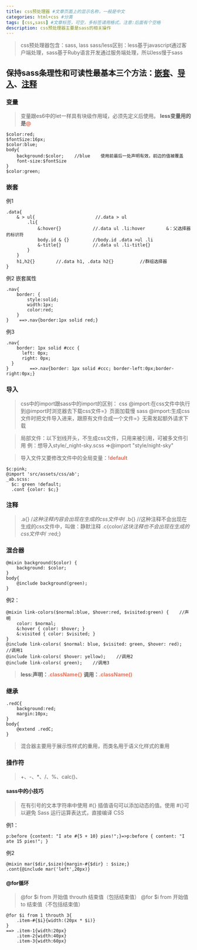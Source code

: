 ```yaml
---
title: css预处理器 #文章页面上的显示名称，一般是中文
categories: html+css #分类
tags: [css,sass] #文章标签，可空，多标签请用格式，注意:后面有个空格
description: css预处理器主要是sass的相关操作
---
```


> css预处理器包含：sass, lass
> sass/less区别：less基于javascript通过客户端处理，sass基于Ruby语言开发通过服务端处理，所以less慢于sass



## 保持sass条理性和可读性最基本三个方法：[嵌套](#nest)、[导入](#import)、[注释](#annotation)
### 变量
> 变量跟es6中的let一样具有块级作用域，必须先定义后使用。 **less变量用的是<font color=#ec7259>@</font>**
```
$color:red;
$fontSize:16px;
$color:blue;
body{   
    background:$color;    //blue    使用前最后一处声明有效，前边的值被覆盖
    font-size:$fontSize
}
$color:green;
```
### <font id="nest">嵌套</font>
例1
```
.data{
    & > ul{                       //.data > ul       
        .li{
            &:hover{}            //.data ul .li:hover        &：父选择器的标识符
            body.id & {}         //body.id .data >ul .li
            &-title{}            //.data ul .li-title{}
        }
    }
    h1,h2{}        //.data h1, .data h2{}          //群组选择器
}
```
例2        嵌套属性
```
.nav{
    border: {
        style:solid;
        width:1px;
        color:red;
    }
}    ==>.nav{border:1px solid red;}
```
例3
```
.nav{
    border: 1px solid #ccc {
      left: 0px;
      right: 0px;
  }
}        ==>.nav{border: 1px solid #ccc; border-left:0px;border-right:0px;}
```
### <font id="import">导入</font>
> css中的import跟sass中的import的区别：
> css @import:在css文件中执行到@import时浏览器去下载css文件=》页面加载慢
> sass @import:生成css文件时把文件导入进来，跟原有文件合成一个文件=》无需发起额外请求下载

> 局部文件：以下划线开头，不生成css文件，只用来被引用，可被多文件引用
> 例：想导入style/_night-sky.scss    =>@import "style/night-sky"

> 导入文件又要修改文件中的全局变量：**<font color=#ec7259>!default</font>**
```
$c:pink;
@import 'src/assets/css/ab';
_ab.scss:
  $c: green !default;
  .cont {color: $c;}
```
### <font id="annotation">注释</font>
> .a{}    /*这种注释内容会出现在生成的css文件中*/
> .b{}    //这种注释不会出现在生成的css文件中，叫做：静默注释
> .c{color/*这块注释也不会出现在生成的css文件中*/ :red;}   

### 混合器
```
@mixin background($color) {
    background: $color;
}
body{
    @include background(green);
}
```
例2：
```
@mixin link-colors($normal:blue, $hover:red, $visited:green) {    //声明
    color: $normal;
    &:hover { color: $hover; }
    &:visited { color: $visited; }
}
@include link-colors( $normal: blue, $visited: green, $hover: red);    //调用1
@include link-colors( $hover: yellow);    //调用2
@include link-colors( green);    //调用3
```
> **less:声明：<font color=#ec7259>.className{}</font> 调用：<font color=#ec7259>.className()</font>**

### 继承
```
.redC{
    background:red;
    margin:10px;
}
body{
    @extend .redC;
}
```
> 混合器主要用于展示性样式的重用，而类名用于语义化样式的重用

### 操作符
> +、-、*、/、%、calc()、


#### sass中的小技巧
> 在有引号的文本字符串中使用 #{} 插值语句可以添加动态的值。使用 #{}可以避免 Sass 运行运算表达式，直接编译 CSS

例1：
```
p:before {content: "I ate #{5 + 10} pies!";}=>p:before { content: "I ate 15 pies!"; }
```
例2
```
@mixin mar($dir,$size){margin-#{$dir} : $size;}
.cont{@include mar('left',20px)}
```

#### @for循环
> @for $i from 开始值 throuth 结束值（包括结束值）
> @for $i from 开始值 to 结束值（不包括结束值）
```
@for $i from 1 throuth 3{
    .item-#{$i}{width:(20px * $i)}
}
==> .item-1{width:20px}
    .item-2{width:40px}
    .item-3{width:60px}
```





